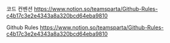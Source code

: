 코드 컨벤션
https://www.notion.so/teamsparta/Github-Rules-c4b17c3e2e4343a8a320bcd64eba9810

Github Rules
https://www.notion.so/teamsparta/Github-Rules-c4b17c3e2e4343a8a320bcd64eba9810
